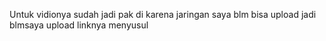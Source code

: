 Untuk vidionya sudah jadi pak di karena jaringan saya blm bisa upload jadi blmsaya upload
linknya menyusul
